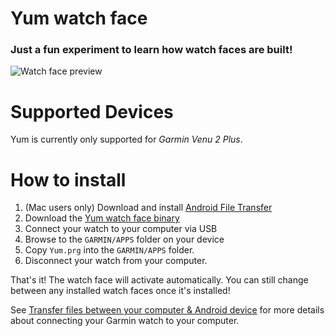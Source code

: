 # Yum watch face
### Just a fun experiment to learn how watch faces are built!

![Watch face preview](https://www.kevinfales.ca/images/thumbs/yum@2x.png "Yum")

# Supported Devices

Yum is currently only supported for *Garmin Venu 2 Plus*.

# How to install

1. (Mac users only) Download and install [Android File Transfer](https://www.android.com/filetransfer/)
2. Download the [Yum watch face binary](https://github.com/kevinfales/Yum/blob/master/bin/Yum.prg)
3. Connect your watch to your computer via USB
4. Browse to the `GARMIN/APPS` folder on your device
5. Copy `Yum.prg` into the `GARMIN/APPS` folder.
6. Disconnect your watch from your computer.

That's it! The watch face will activate automatically. You can still change between any installed watch faces once it's installed!

See [Transfer files between your computer & Android device](https://support.google.com/android/answer/9064445?hl=en#zippy=%2Cmac-computer%2Cwindows-computer) for more details about connecting your Garmin watch to your computer.
